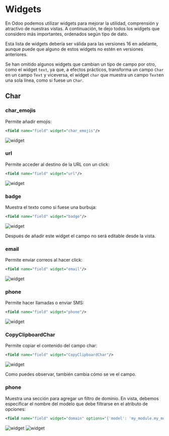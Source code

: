 # Widgets

En Odoo podemos utilizar widgets para mejorar la utilidad, comprensión y atractivo de nuestras vistas. A continuación, te dejo todos los widgets que considero más importantes, ordenados según tipo de dato.

Esta lista de widgets debería ser válida para las versiones 16 en adelante, aunque puede que alguno de estos widgets no estén en versiones anteriores.

Se han omitido algunos widgets que cambian un tipo de campo por otro, como el widget `text`, ya que, a efectos prácticos, transforma un campo `Char` en un campo `Text` y viceversa, el widget `char` que muestra un campo `Text`en una sola línea, como si fuese un `Char`.

## Char

### char_emojis

Permite añadir emojis:

```xml
<field name="field" widget="char_emojis"/>
```

![widget](https://raw.githubusercontent.com/canarydev/SGE/refs/heads/main/static/images/UT8/widgets1.png)


### url

Permite acceder al destino de la URL con un click:

```xml
<field name="field" widget="url"/>
```

![widget](https://raw.githubusercontent.com/canarydev/SGE/refs/heads/main/static/images/UT8/widgets2.png)


### badge

Muestra el texto como si fuese una burbuja:

```xml
<field name="field" widget="badge"/>
```

![widget](https://raw.githubusercontent.com/canarydev/SGE/refs/heads/main/static/images/UT8/widgets3.png)


Después de añadir este widget el campo no será editable desde la vista. 

### email

Permite enviar correos al hacer click:

```xml
<field name="field" widget="email"/>
```

![widget](https://raw.githubusercontent.com/canarydev/SGE/refs/heads/main/static/images/UT8/widgets4.png)

### phone

Permite hacer llamadas o enviar SMS:

```xml
<field name="field" widget="phone"/>
```

![widget](https://raw.githubusercontent.com/canarydev/SGE/refs/heads/main/static/images/UT8/widgets6.png)


### CopyClipboardChar

Permite copiar el contenido del campo char:

```xml
<field name="field" widget="CopyClipboardChar"/>
```

![widget](https://raw.githubusercontent.com/canarydev/SGE/refs/heads/main/static/images/UT8/widgets5.png)

Como puedes observar, también cambia cómo se ve el campo.

### phone

Muestra una sección para agregar un filtro de dominio. En vista, debemos especificar el nombre del modelo que debe filtrarse en el atributo de opciones:

```xml
<field name="field" widget="domain" options="{'model': 'my_module.my_model'}"/>
```

![widget](https://raw.githubusercontent.com/canarydev/SGE/refs/heads/main/static/images/UT8/widgets7.png)
![widget](https://raw.githubusercontent.com/canarydev/SGE/refs/heads/main/static/images/UT8/widgets8.png)
